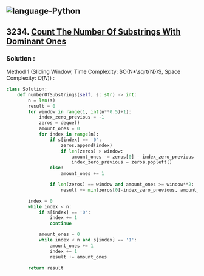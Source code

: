 ![language-Python](https://img.shields.io/badge/Python-ffd43b?style=for-the-badge&logo=PYTHON)
---

## 3234. [Count The Number Of Substrings With Dominant Ones](https://leetcode.com/problems/count-the-number-of-substrings-with-dominant-ones)

### Solution :

Method 1 (Sliding Window, Time Complexity: $O(N*\sqrt{N})$, Space Complexity: $O(N)$) :
```python
class Solution:
    def numberOfSubstrings(self, s: str) -> int:
        n = len(s)
        result = 0
        for window in range(1, int(n**0.5)+1):
            index_zero_previous = -1
            zeros = deque()
            amount_ones = 0
            for index in range(n):
                if s[index] == '0':
                    zeros.append(index)
                    if len(zeros) > window:
                        amount_ones -= zeros[0] - index_zero_previous - 1
                        index_zero_previous = zeros.popleft()
                else:
                    amount_ones += 1

                if len(zeros) == window and amount_ones >= window**2:
                    result += min(zeros[0]-index_zero_previous, amount_ones-window**2+1)

        index = 0
        while index < n:
            if s[index] == '0':
                index += 1
                continue

            amount_ones = 0
            while index < n and s[index] == '1':
                amount_ones += 1
                index += 1
                result += amount_ones

        return result
```
